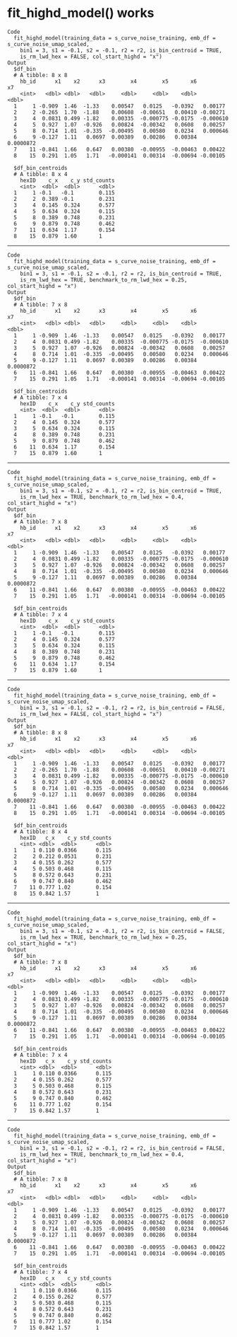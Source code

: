 # fit_highd_model() works

    Code
      fit_highd_model(training_data = s_curve_noise_training, emb_df = s_curve_noise_umap_scaled,
        bin1 = 3, s1 = -0.1, s2 = -0.1, r2 = r2, is_bin_centroid = TRUE,
        is_rm_lwd_hex = FALSE, col_start_highd = "x")
    Output
      $df_bin
      # A tibble: 8 x 8
        hb_id      x1    x2      x3        x4        x5       x6         x7
        <int>   <dbl> <dbl>   <dbl>     <dbl>     <dbl>    <dbl>      <dbl>
      1     1 -0.909  1.46  -1.33    0.00547   0.0125   -0.0392   0.00177  
      2     2 -0.265  1.70  -1.88    0.00608  -0.00651   0.00410 -0.00271  
      3     4  0.0831 0.499 -1.82    0.00335  -0.000775 -0.0175  -0.000610 
      4     5  0.927  1.07  -0.926   0.00824  -0.00342   0.0608   0.00257  
      5     8  0.714  1.01  -0.335  -0.00495   0.00580   0.0234   0.000646 
      6     9 -0.127  1.11   0.0697  0.00389   0.00286   0.00384  0.0000872
      7    11 -0.841  1.66   0.647   0.00380  -0.00955  -0.00463  0.00422  
      8    15  0.291  1.05   1.71   -0.000141  0.00314  -0.00694 -0.00105  
      
      $df_bin_centroids
      # A tibble: 8 x 4
        hexID    c_x    c_y std_counts
        <int>  <dbl>  <dbl>      <dbl>
      1     1 -0.1   -0.1        0.115
      2     2  0.389 -0.1        0.231
      3     4  0.145  0.324      0.577
      4     5  0.634  0.324      0.115
      5     8  0.389  0.748      0.231
      6     9  0.879  0.748      0.462
      7    11  0.634  1.17       0.154
      8    15  0.879  1.60       1    
      

---

    Code
      fit_highd_model(training_data = s_curve_noise_training, emb_df = s_curve_noise_umap_scaled,
        bin1 = 3, s1 = -0.1, s2 = -0.1, r2 = r2, is_bin_centroid = TRUE,
        is_rm_lwd_hex = TRUE, benchmark_to_rm_lwd_hex = 0.25, col_start_highd = "x")
    Output
      $df_bin
      # A tibble: 7 x 8
        hb_id      x1    x2      x3        x4        x5       x6         x7
        <int>   <dbl> <dbl>   <dbl>     <dbl>     <dbl>    <dbl>      <dbl>
      1     1 -0.909  1.46  -1.33    0.00547   0.0125   -0.0392   0.00177  
      2     4  0.0831 0.499 -1.82    0.00335  -0.000775 -0.0175  -0.000610 
      3     5  0.927  1.07  -0.926   0.00824  -0.00342   0.0608   0.00257  
      4     8  0.714  1.01  -0.335  -0.00495   0.00580   0.0234   0.000646 
      5     9 -0.127  1.11   0.0697  0.00389   0.00286   0.00384  0.0000872
      6    11 -0.841  1.66   0.647   0.00380  -0.00955  -0.00463  0.00422  
      7    15  0.291  1.05   1.71   -0.000141  0.00314  -0.00694 -0.00105  
      
      $df_bin_centroids
      # A tibble: 7 x 4
        hexID    c_x    c_y std_counts
        <int>  <dbl>  <dbl>      <dbl>
      1     1 -0.1   -0.1        0.115
      2     4  0.145  0.324      0.577
      3     5  0.634  0.324      0.115
      4     8  0.389  0.748      0.231
      5     9  0.879  0.748      0.462
      6    11  0.634  1.17       0.154
      7    15  0.879  1.60       1    
      

---

    Code
      fit_highd_model(training_data = s_curve_noise_training, emb_df = s_curve_noise_umap_scaled,
        bin1 = 3, s1 = -0.1, s2 = -0.1, r2 = r2, is_bin_centroid = TRUE,
        is_rm_lwd_hex = TRUE, benchmark_to_rm_lwd_hex = 0.4, col_start_highd = "x")
    Output
      $df_bin
      # A tibble: 7 x 8
        hb_id      x1    x2      x3        x4        x5       x6         x7
        <int>   <dbl> <dbl>   <dbl>     <dbl>     <dbl>    <dbl>      <dbl>
      1     1 -0.909  1.46  -1.33    0.00547   0.0125   -0.0392   0.00177  
      2     4  0.0831 0.499 -1.82    0.00335  -0.000775 -0.0175  -0.000610 
      3     5  0.927  1.07  -0.926   0.00824  -0.00342   0.0608   0.00257  
      4     8  0.714  1.01  -0.335  -0.00495   0.00580   0.0234   0.000646 
      5     9 -0.127  1.11   0.0697  0.00389   0.00286   0.00384  0.0000872
      6    11 -0.841  1.66   0.647   0.00380  -0.00955  -0.00463  0.00422  
      7    15  0.291  1.05   1.71   -0.000141  0.00314  -0.00694 -0.00105  
      
      $df_bin_centroids
      # A tibble: 7 x 4
        hexID    c_x    c_y std_counts
        <int>  <dbl>  <dbl>      <dbl>
      1     1 -0.1   -0.1        0.115
      2     4  0.145  0.324      0.577
      3     5  0.634  0.324      0.115
      4     8  0.389  0.748      0.231
      5     9  0.879  0.748      0.462
      6    11  0.634  1.17       0.154
      7    15  0.879  1.60       1    
      

---

    Code
      fit_highd_model(training_data = s_curve_noise_training, emb_df = s_curve_noise_umap_scaled,
        bin1 = 3, s1 = -0.1, s2 = -0.1, r2 = r2, is_bin_centroid = FALSE,
        is_rm_lwd_hex = FALSE, col_start_highd = "x")
    Output
      $df_bin
      # A tibble: 8 x 8
        hb_id      x1    x2      x3        x4        x5       x6         x7
        <int>   <dbl> <dbl>   <dbl>     <dbl>     <dbl>    <dbl>      <dbl>
      1     1 -0.909  1.46  -1.33    0.00547   0.0125   -0.0392   0.00177  
      2     2 -0.265  1.70  -1.88    0.00608  -0.00651   0.00410 -0.00271  
      3     4  0.0831 0.499 -1.82    0.00335  -0.000775 -0.0175  -0.000610 
      4     5  0.927  1.07  -0.926   0.00824  -0.00342   0.0608   0.00257  
      5     8  0.714  1.01  -0.335  -0.00495   0.00580   0.0234   0.000646 
      6     9 -0.127  1.11   0.0697  0.00389   0.00286   0.00384  0.0000872
      7    11 -0.841  1.66   0.647   0.00380  -0.00955  -0.00463  0.00422  
      8    15  0.291  1.05   1.71   -0.000141  0.00314  -0.00694 -0.00105  
      
      $df_bin_centroids
      # A tibble: 8 x 4
        hexID   c_x    c_y std_counts
        <int> <dbl>  <dbl>      <dbl>
      1     1 0.110 0.0366      0.115
      2     2 0.212 0.0531      0.231
      3     4 0.155 0.262       0.577
      4     5 0.503 0.468       0.115
      5     8 0.572 0.643       0.231
      6     9 0.747 0.840       0.462
      7    11 0.777 1.02        0.154
      8    15 0.842 1.57        1    
      

---

    Code
      fit_highd_model(training_data = s_curve_noise_training, emb_df = s_curve_noise_umap_scaled,
        bin1 = 3, s1 = -0.1, s2 = -0.1, r2 = r2, is_bin_centroid = FALSE,
        is_rm_lwd_hex = TRUE, benchmark_to_rm_lwd_hex = 0.25, col_start_highd = "x")
    Output
      $df_bin
      # A tibble: 7 x 8
        hb_id      x1    x2      x3        x4        x5       x6         x7
        <int>   <dbl> <dbl>   <dbl>     <dbl>     <dbl>    <dbl>      <dbl>
      1     1 -0.909  1.46  -1.33    0.00547   0.0125   -0.0392   0.00177  
      2     4  0.0831 0.499 -1.82    0.00335  -0.000775 -0.0175  -0.000610 
      3     5  0.927  1.07  -0.926   0.00824  -0.00342   0.0608   0.00257  
      4     8  0.714  1.01  -0.335  -0.00495   0.00580   0.0234   0.000646 
      5     9 -0.127  1.11   0.0697  0.00389   0.00286   0.00384  0.0000872
      6    11 -0.841  1.66   0.647   0.00380  -0.00955  -0.00463  0.00422  
      7    15  0.291  1.05   1.71   -0.000141  0.00314  -0.00694 -0.00105  
      
      $df_bin_centroids
      # A tibble: 7 x 4
        hexID   c_x    c_y std_counts
        <int> <dbl>  <dbl>      <dbl>
      1     1 0.110 0.0366      0.115
      2     4 0.155 0.262       0.577
      3     5 0.503 0.468       0.115
      4     8 0.572 0.643       0.231
      5     9 0.747 0.840       0.462
      6    11 0.777 1.02        0.154
      7    15 0.842 1.57        1    
      

---

    Code
      fit_highd_model(training_data = s_curve_noise_training, emb_df = s_curve_noise_umap_scaled,
        bin1 = 3, s1 = -0.1, s2 = -0.1, r2 = r2, is_bin_centroid = FALSE,
        is_rm_lwd_hex = TRUE, benchmark_to_rm_lwd_hex = 0.4, col_start_highd = "x")
    Output
      $df_bin
      # A tibble: 7 x 8
        hb_id      x1    x2      x3        x4        x5       x6         x7
        <int>   <dbl> <dbl>   <dbl>     <dbl>     <dbl>    <dbl>      <dbl>
      1     1 -0.909  1.46  -1.33    0.00547   0.0125   -0.0392   0.00177  
      2     4  0.0831 0.499 -1.82    0.00335  -0.000775 -0.0175  -0.000610 
      3     5  0.927  1.07  -0.926   0.00824  -0.00342   0.0608   0.00257  
      4     8  0.714  1.01  -0.335  -0.00495   0.00580   0.0234   0.000646 
      5     9 -0.127  1.11   0.0697  0.00389   0.00286   0.00384  0.0000872
      6    11 -0.841  1.66   0.647   0.00380  -0.00955  -0.00463  0.00422  
      7    15  0.291  1.05   1.71   -0.000141  0.00314  -0.00694 -0.00105  
      
      $df_bin_centroids
      # A tibble: 7 x 4
        hexID   c_x    c_y std_counts
        <int> <dbl>  <dbl>      <dbl>
      1     1 0.110 0.0366      0.115
      2     4 0.155 0.262       0.577
      3     5 0.503 0.468       0.115
      4     8 0.572 0.643       0.231
      5     9 0.747 0.840       0.462
      6    11 0.777 1.02        0.154
      7    15 0.842 1.57        1    
      

